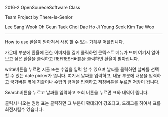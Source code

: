 2016-2 OpenSoureceSoftware Class

Team Project by There-Is-Senior

Lee Sang Wook
Oh Geun Taek
Choi Dae Ho
Ji Young Seok
Kim Tae Woo

--------------------------------

How to use
환율이 받아져서 사용 할 수 있는 가계부 어플입니다.

가온데 부분에 환율에 관한 이미지를 길게 클릭하면 콘텍스트 메뉴가 뜨며
여기서 알아보고 싶은 환율을 클릭하고 REFRESH버튼을 클릭하면 환율이 받아집니다.

write버튼을 누르면 지출 또는 수입을 입력 할 수 있으며 날짜를 클릭하면 날짜를 선택 할 수 있는 date picker가 뜹니다. 여기서 날짜를 입력하고, 내용 부분에 내용을 입력하고 국가버튼 옆에 지출이나 수입의 금액을 입력하고 저장버튼을 누르면 저장이 됩니다.

Search버튼을 누르고 날짜를 입력하고 조회 버튼을 누르면 표와 내역이 뜹니다.

클릭시 나오는 원형 표는 클릭하면 그 부분이 확대되어 강조되고, 드래그를 하여서 표를 회전시킬수 있습니다.
